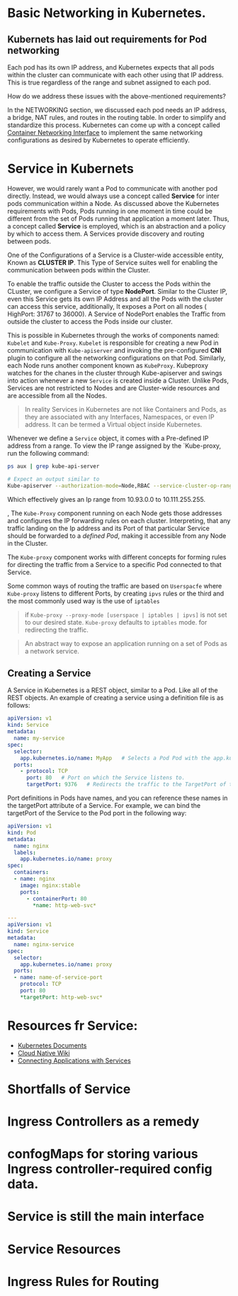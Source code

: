 # Basic Networking in Kubernetes.



## Kubernets has laid out requirements for Pod networking

 

Each pod has its own IP address, and Kubernetes expects that all pods within the cluster can communicate with each other using that IP address. This is true regardless of the range and subnet assigned to each pod.

  

How do we address these issues with the above-mentioned requirements?



In the NETWORKING section, we discussed each pod needs an IP address, a bridge, NAT rules, and routes in the routing table. In order to simplify and standardize this process. Kubernetes can come up with a concept called [Container Networking Interface](https://www.cni.dev/) to implement the same networking configurations as desired by Kubernetes to operate efficiently.  



# Service in Kubernets



However, we would rarely want a Pod to communicate with another pod directly. Instead, we would always use a concept called **Service** for inter pods communication within a Node. As discussed above the Kubernetes requirements with Pods, Pods running in one moment in time could be different from the set of Pods running that application a moment later. Thus, a concept called **Service** is employed, which is an abstraction and a policy by which to access them. A Services provide discovery and routing between pods.



One of the Configurations of a Service is a Cluster-wide accessible entity, Known as **CLUSTER IP**. This Type of Service suites well for enabling the communication between pods within the Cluster.



To enable the traffic outside the Cluster to access the Pods within the CLuster, we configure a Service of type **NodePort**. Similar to the Cluster IP, even this Service gets its own IP Address and all the Pods with the cluster can access this service, additionally, It exposes a Port on all nodes ( HighPort: 31767 to 36000). A Service of NodePort enables the Traffic from outside the cluster to access the Pods inside our cluster.

This is possible in Kubernetes through the works of components named: `Kubelet` and `Kube-Proxy`. `Kubelet` is responsible for creating a new Pod in communication with `Kube-apiserver` and invoking the pre-configured **CNI** plugin to configure all the networking configurations on that Pod. Similarly, each Node runs another component known as `KubeProxy`. Kubeproxy watches for the chanes in the cluster through Kube-apiserver and swings into action whenever a new `Service` is created inside a Cluster. Unlike Pods, Services are not restricted to Nodes and are Cluster-wide resources and are accessible from all the Nodes.

> In reality Services in Kubernetes are not like Containers and Pods, as they are associated with any Interfaces, Namespaces, or even IP address. It can be termed a Virtual object inside Kubernetes.

Whenever we define a `Service` object, it comes with a Pre-defined IP address from a range. To view the IP range assigned by the `Kube-proxy, run the following command:
```bash
ps aux | grep kube-api-server

# Expect an output similar to 
Kube-apiserver --authorization-mode=Node,RBAC --service-cluster-op-range=10.93.0.0/12
```
Which effectively gives an Ip range from 10.93.0.0 to 10.111.255.255.



, The `Kube-Proxy` component running on each Node gets those addresses and configures the IP forwarding rules on each cluster. Interpreting, that any traffic landing on the Ip address and its Port of that particular Service should be forwarded to a *defined Pod*, making it accessible from any Node in the Cluster. 

The `Kube-proxy` component works with different concepts for forming rules for directing the traffic from a Service to a specific Pod connected to that Service.

Some common ways of routing the traffic are based on `Userspacfe` where `Kube-proxy` listens to different Ports, by creating `ipvs` rules or the third and the most commonly used way is the use of `iptables` 


> if `Kube-proxy --proxy-mode [userspace | iptables | ipvs]` is not set to our desired state. `Kube-proxy` defaults to `iptables` mode. for redirecting the traffic.



> An abstract way to expose an application running on a set of Pods as a network service.

## Creating a Service
A Service in Kubernetes is a REST object, similar to a Pod. Like all of the REST objects.
An example of creating a service using a definition file is as follows:

```yaml
apiVersion: v1
kind: Service
metadata:
  name: my-service
spec:
  selector:
    app.kubernetes.io/name: MyApp   # Selects a Pod Pod with the app.kubernetes.io/name=MyApp label.
  ports:
    - protocol: TCP
      port: 80   # Port on which the Service listens to.
      targetPort: 9376   # Redirects the traffic to the TargetPort of the Pod
```

Port definitions in Pods have names, and you can reference these names in the targetPort attribute of a Service. For example, we can bind the targetPort of the Service to the Pod port in the following way:
```yaml
apiVersion: v1
kind: Pod
metadata:
  name: nginx
  labels:
    app.kubernetes.io/name: proxy
spec:
  containers:
  - name: nginx
    image: nginx:stable
    ports:
      - containerPort: 80
        *name: http-web-svc*

---
apiVersion: v1
kind: Service
metadata:
  name: nginx-service
spec:
  selector:
    app.kubernetes.io/name: proxy
  ports:
  - name: name-of-service-port
    protocol: TCP
    port: 80
    *targetPort: http-web-svc*
```



# Resources fr Service:
- [Kubernetes Documents](https://kubernetes.io/docs/concepts/services-networking/service/)
- [Cloud Native Wiki](https://www.aquasec.com/cloud-native-academy/kubernetes-101/kubernetes-services/)
- [Connecting Applications with Services](https://kubernetes.io/docs/concepts/services-networking/connect-applications-service/)




# Shortfalls of Service



# Ingress Controllers as a remedy 



# confogMaps for storing various Ingress controller-required config data.





# Service is still the main interface



# Service Resources



# Ingress Rules for Routing